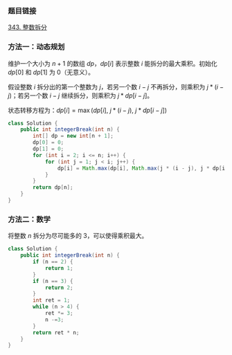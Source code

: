 ### 题目链接
[343. 整数拆分](https://leetcode.cn/problems/integer-break)

### 方法一：动态规划
维护一个大小为 $n + 1$ 的数组 $dp$，$dp[i]$ 表示整数 $i$ 能拆分的最大乘积。初始化 $dp[0]$ 和 $dp[1]$ 为 $0$（无意义）。

假设整数 $i$ 拆分出的第一个整数为 $j$，若另一个数 $i - j$ 不再拆分，则乘积为 $j * (i - j)$；若另一个数 $i - j$ 继续拆分，则乘积为 $j * dp[i - j]$。

状态转移方程为：$dp[i] = \max(dp[i], \ j * (i - j), \ j * dp[i - j])$

```Java
class Solution {
    public int integerBreak(int n) {
        int[] dp = new int[n + 1];
        dp[0] = 0;
        dp[1] = 0;
        for (int i = 2; i <= n; i++) {
            for (int j = 1; j < i; j++) {
                dp[i] = Math.max(dp[i], Math.max(j * (i - j), j * dp[i - j]));
            }
        }
        return dp[n];
    }
}
```

### 方法二：数学
将整数 $n$ 拆分为尽可能多的 $3$，可以使得乘积最大。

```Java
class Solution {
    public int integerBreak(int n) {
        if (n == 2) {
            return 1;
        }
        if (n == 3) {
            return 2;
        }
        int ret = 1;
        while (n > 4) {
            ret *= 3;
            n -=3;
        }
        return ret * n;
    }
}
```